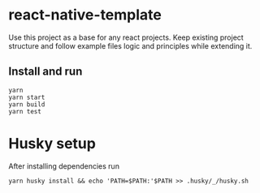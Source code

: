 # react-native-template
Use this project as a base for any react projects. Keep existing project structure and follow example files logic and principles while extending it. 

## Install and run
```
yarn
yarn start
yarn build
yarn test
```
# Husky setup

After installing dependencies run 
```
yarn husky install && echo 'PATH=$PATH:'$PATH >> .husky/_/husky.sh
```